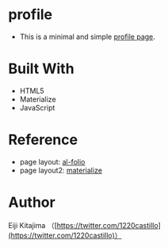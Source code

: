 # profile
- This is a minimal and simple [profile page](https://ai-coach-eiji.github.io/profile/).

# Built With
- HTML5
- Materialize
- JavaScript

# Reference
- page layout: [al-folio](https://github.com/zlinao/zlinao.github.io)
- page layout2: [materialize](https://materializecss.com/)

# Author
Eiji Kitajima （[https://twitter.com/1220castillo](https://twitter.com/1220castillo)）
